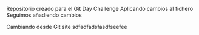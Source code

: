Repositorio creado para el Git Day Challenge
Aplicando cambios al fichero
Seguimos añadiendo cambios

Cambiando desde Git site
sdfadfadsfasdfseefee